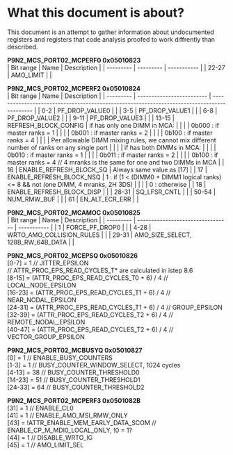 # What this document is about?
This document is an attempt to gather information about undocumented registers
and registers that code analysis proofed to work diffrently than described.

**P9N2_MCS_PORT02_MCPERF0 0x05010823** \
| Bit range | Name      | Description |
| --------- | --------- | ----------- |
| 22-27     | AMO_LIMIT |             |

**P9N2_MCS_PORT02_MCPERF2 0x05010824** \
| Bit range | Name                      | Description                                                                                 |
| --------- | ------------------------- | ------------------------------------------------------------------------------------------- |
| 0-2       | PF_DROP_VALUE0            |                                                                                             |
| 3-5       | PF_DROP_VALUE1            |                                                                                             |
| 6-8       | PF_DROP_VALUE2            |                                                                                             |
| 9-11      | PF_DROP_VALUE3            |                                                                                             |
| 13-15     | REFRESH_BLOCK_CONFIG      | if has only one DIMM in MCA:                                                                |
|           |                           | 0b000 : if master ranks = 1                                                                 |
|           |                           | 0b001 : if master ranks = 2                                                                 |
|           |                           | 0b100 : if master ranks = 4                                                                 |
|           |                           | Per allowable DIMM mixing rules, we cannot mix different number of ranks on any single port |
|           |                           | if has both DIMMs in MCA:                                                                   |
|           |                           | 0b010 : if master ranks = 1                                                                 |
|           |                           | 0b011 : if master ranks = 2                                                                 |
|           |                           | 0b100 : if master ranks = 4 // 4 mranks is the same for one and two DIMMs in MCA            |
| 16        | ENABLE_REFRESH_BLOCK_SQ   | Always same value as [17]                                                                   |
| 17        | ENABLE_REFRESH_BLOCK_NSQ  | 1 : if (1 < (DIMM0 + DIMM1 logical ranks) <= 8 && not (one DIMM, 4 mranks, 2H 3DS)          |
|           |                           | 0 : otherwise                                                                               |
| 18        | ENABLE_REFRESH_BLOCK_DISP |                                                                                             |
| 28-31     | SQ_LFSR_CNTL              |                                                                                             |
| 50-54     | NUM_RMW_BUF               |                                                                                             |
| 61        | EN_ALT_ECR_ERR            |                                                                                             |

**P9N2_MCS_PORT02_MCAMOC 0x05010825** \
| Bit range | Name                              | Description |
| --------- | --------------------------------- | ----------- |
| 1         | FORCE_PF_DROP0                    |             |
| 4-28      | WRTO_AMO_COLLISION_RULES          |             |
| 29-31     | AMO_SIZE_SELECT, 128B_RW_64B_DATA |             |

**P9N2_MCS_PORT02_MCEPSQ 0x05010826** \
[0-7]   = 1                                 // JITTER_EPSILON \
// ATTR_PROC_EPS_READ_CYCLES_T* are calculated in istep 8.6 \
[8-15]  = (ATTR_PROC_EPS_READ_CYCLES_T0 + 6) / 4        // LOCAL_NODE_EPSILON \
[16-23] = (ATTR_PROC_EPS_READ_CYCLES_T1 + 6) / 4        // NEAR_NODAL_EPSILON \
[24-31] = (ATTR_PROC_EPS_READ_CYCLES_T1 + 6) / 4        // GROUP_EPSILON \
[32-39] = (ATTR_PROC_EPS_READ_CYCLES_T2 + 6) / 4        // REMOTE_NODAL_EPSILON \
[40-47] = (ATTR_PROC_EPS_READ_CYCLES_T2 + 6) / 4        // VECTOR_GROUP_EPSILON

**P9N2_MCS_PORT02_MCBUSYQ 0x05010827** \
[0]     = 1  // ENABLE_BUSY_COUNTERS \
[1-3]   = 1  // BUSY_COUNTER_WINDOW_SELECT, 1024 cycles \
[4-13]  = 38 // BUSY_COUNTER_THRESHOLD0 \
[14-23] = 51 // BUSY_COUNTER_THRESHOLD1 \
[24-33] = 64 // BUSY_COUNTER_THRESHOLD2

**P9N2_MCS_PORT02_MCPERF3 0x0501082B** \
[31] = 1                                    // ENABLE_CL0 \
[41] = 1                                    // ENABLE_AMO_MSI_RMW_ONLY \
[43] = !ATTR_ENABLE_MEM_EARLY_DATA_SCOM     // ENABLE_CP_M_MDI0_LOCAL_ONLY, !0 = 1? \
[44] = 1                                    // DISABLE_WRTO_IG \
[45] = 1                                    // AMO_LIMIT_SEL
